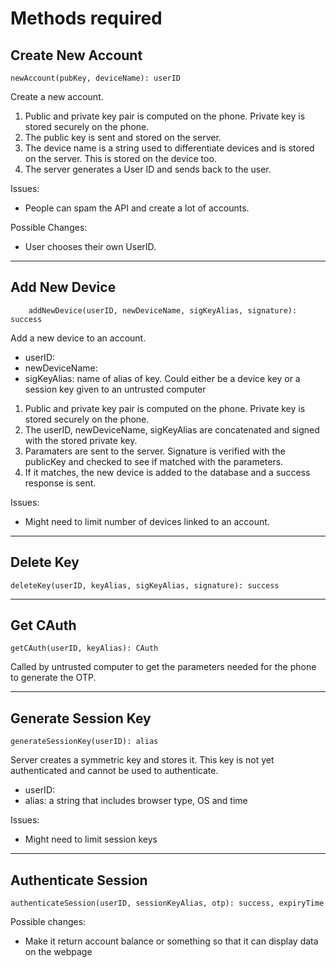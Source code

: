 # Methods required

## Create New Account

```
newAccount(pubKey, deviceName): userID
```
Create a new account.

1. Public and private key pair is computed on the phone. Private key is stored securely on the phone.
1. The public key is sent and stored on the server.
1. The device name is a string used to differentiate devices and is stored on the server. This is stored on the device too.
1. The server generates a User ID and sends back to the user.

Issues:

- People can spam the API and create a lot of accounts.

Possible Changes:

- User chooses their own UserID.

---

## Add New Device

```
    addNewDevice(userID, newDeviceName, sigKeyAlias, signature): success
```

Add a new device to an account.

- userID:
- newDeviceName:
- sigKeyAlias: name of alias of key. Could either be a device key or a session key given to an untrusted computer

1. Public and private key pair is computed on the phone. Private key is stored securely on the phone.
1. The userID, newDeviceName, sigKeyAlias are concatenated and signed with the stored private key.
1. Paramaters are sent to the server. Signature is verified with the publicKey and checked to see if matched with the parameters.
1. If it matches, the new device is added to the database and a success response is sent.

Issues:

- Might need to limit number of devices linked to an account.

---

## Delete Key

```
deleteKey(userID, keyAlias, sigKeyAlias, signature): success
```

---

## Get CAuth

```
getCAuth(userID, keyAlias): CAuth
```

Called by untrusted computer to get the parameters needed for the phone to generate the OTP.

---

## Generate Session Key

```
generateSessionKey(userID): alias
```

Server creates a symmetric key and stores it. This key is not yet authenticated and cannot be used to authenticate.

- userID:
- alias: a string that includes browser type, OS and time

Issues:

- Might need to limit session keys

---

## Authenticate Session

```
authenticateSession(userID, sessionKeyAlias, otp): success, expiryTime
```

Possible changes:

- Make it return account balance or something so that it can display data on the webpage